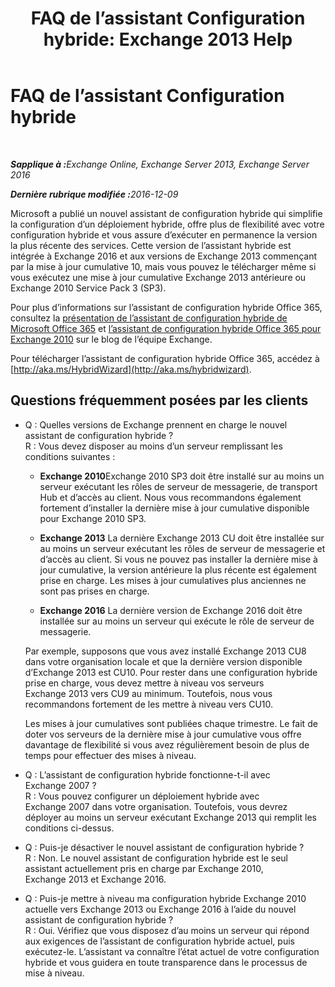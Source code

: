 ﻿---
title: 'FAQ de l’assistant Configuration hybride: Exchange 2013 Help'
TOCTitle: FAQ de l’assistant Configuration hybride
ms:assetid: e911e6e0-e36e-4430-ac36-c745a10d6c26
ms:mtpsurl: https://technet.microsoft.com/fr-fr/library/Mt488940(v=EXCHG.150)
ms:contentKeyID: 72045769
ms.date: 01/10/2018
mtps_version: v=EXCHG.150
ms.translationtype: HT
---

# FAQ de l’assistant Configuration hybride

 

_<strong>Sapplique à :</strong>Exchange Online, Exchange Server 2013, Exchange Server 2016_

_<strong>Dernière rubrique modifiée :</strong>2016-12-09_

Microsoft a publié un nouvel assistant de configuration hybride qui simplifie la configuration d’un déploiement hybride, offre plus de flexibilité avec votre configuration hybride et vous assure d’exécuter en permanence la version la plus récente des services. Cette version de l’assistant hybride est intégrée à Exchange 2016 et aux versions de Exchange 2013 commençant par la mise à jour cumulative 10, mais vous pouvez le télécharger même si vous exécutez une mise à jour cumulative Exchange 2013 antérieure ou Exchange 2010 Service Pack 3 (SP3).

Pour plus d’informations sur l’assistant de configuration hybride Office 365, consultez la [présentation de l’assistant de configuration hybride de Microsoft Office 365](http://go.microsoft.com/fwlink/?linkid=717122) et [l’assistant de configuration hybride Office 365 pour Exchange 2010](http://go.microsoft.com/fwlink/?linkid=730687) sur le blog de l’équipe Exchange.

Pour télécharger l’assistant de configuration hybride Office 365, accédez à [http://aka.ms/HybridWizard](http://aka.ms/hybridwizard).

## Questions fréquemment posées par les clients

  - Q : Quelles versions de Exchange prennent en charge le nouvel assistant de configuration hybride ?  
    R : Vous devez disposer au moins d’un serveur remplissant les conditions suivantes :
    
      - **Exchange 2010**Exchange 2010 SP3 doit être installé sur au moins un serveur exécutant les rôles de serveur de messagerie, de transport Hub et d’accès au client. Nous vous recommandons également fortement d’installer la dernière mise à jour cumulative disponible pour Exchange 2010 SP3.
    
      - **Exchange 2013** La dernière Exchange 2013 CU doit être installée sur au moins un serveur exécutant les rôles de serveur de messagerie et d’accès au client. Si vous ne pouvez pas installer la dernière mise à jour cumulative, la version antérieure la plus récente est également prise en charge. Les mises à jour cumulatives plus anciennes ne sont pas prises en charge.
    
      - **Exchange 2016** La dernière version de Exchange 2016 doit être installée sur au moins un serveur qui exécute le rôle de serveur de messagerie.
    
    Par exemple, supposons que vous avez installé Exchange 2013 CU8 dans votre organisation locale et que la dernière version disponible d’Exchange 2013 est CU10. Pour rester dans une configuration hybride prise en charge, vous devez mettre à niveau vos serveurs Exchange 2013 vers CU9 au minimum. Toutefois, nous vous recommandons fortement de les mettre à niveau vers CU10.
    
    Les mises à jour cumulatives sont publiées chaque trimestre. Le fait de doter vos serveurs de la dernière mise à jour cumulative vous offre davantage de flexibilité si vous avez régulièrement besoin de plus de temps pour effectuer des mises à niveau.

<!-- end list -->

  - Q : L’assistant de configuration hybride fonctionne-t-il avec Exchange 2007 ?  
    R : Vous pouvez configurer un déploiement hybride avec Exchange 2007 dans votre organisation. Toutefois, vous devrez déployer au moins un serveur exécutant Exchange 2013 qui remplit les conditions ci-dessus.

<!-- end list -->

  - Q : Puis-je désactiver le nouvel assistant de configuration hybride ?  
    R : Non. Le nouvel assistant de configuration hybride est le seul assistant actuellement pris en charge par Exchange 2010, Exchange 2013 et Exchange 2016.

<!-- end list -->

  - Q : Puis-je mettre à niveau ma configuration hybride Exchange 2010 actuelle vers Exchange 2013 ou Exchange 2016 à l’aide du nouvel assistant de configuration hybride ?  
    R : Oui. Vérifiez que vous disposez d’au moins un serveur qui répond aux exigences de l’assistant de configuration hybride actuel, puis exécutez-le. L’assistant va connaître l’état actuel de votre configuration hybride et vous guidera en toute transparence dans le processus de mise à niveau.

